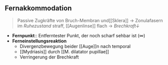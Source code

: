 ---
---
## Fernakkommodation
> Passive Zugkräfte von Bruch-Membran und[[Sklera]] → Zonulafasern im *Ruhezustand* straff, [[Augenlinse]] flach → *Brechkraft↓*

- **Fernpunkt**:: Entferntester Punkt, der noch scharf sehbar ist (∞)
- **Ferneinstellungsreaktion**
	- Divergenzbewegung beider [[Auge]]n nach temporal
	- [[Mydriasis]] durch [[M. dilatator pupillae]]
	- Verringerung der Brechkraft